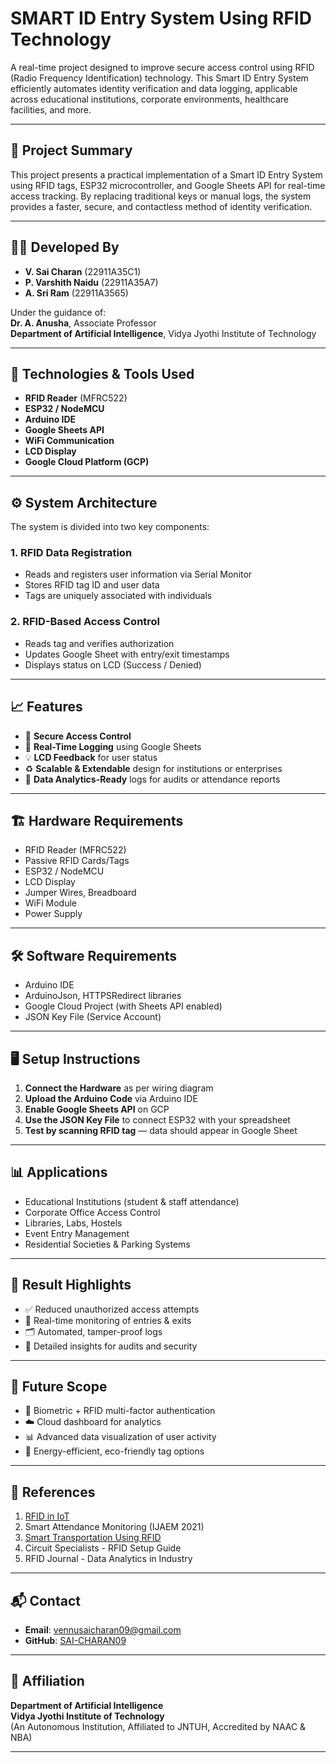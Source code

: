 # SMART ID Entry System Using RFID Technology

A real-time project designed to improve secure access control using RFID (Radio Frequency Identification) technology. This Smart ID Entry System efficiently automates identity verification and data logging, applicable across educational institutions, corporate environments, healthcare facilities, and more.

---

## 📌 Project Summary

This project presents a practical implementation of a Smart ID Entry System using RFID tags, ESP32 microcontroller, and Google Sheets API for real-time access tracking. By replacing traditional keys or manual logs, the system provides a faster, secure, and contactless method of identity verification.

---

## 👨‍💻 Developed By

- **V. Sai Charan** (22911A35C1) 
- **P. Varshith Naidu** (22911A35A7)   
- **A. Sri Ram** (22911A3565)  

Under the guidance of:  
**Dr. A. Anusha**, Associate Professor  
**Department of Artificial Intelligence**, Vidya Jyothi Institute of Technology

---

## 🧪 Technologies & Tools Used

- **RFID Reader** (MFRC522)
- **ESP32 / NodeMCU**
- **Arduino IDE**
- **Google Sheets API**
- **WiFi Communication**
- **LCD Display**
- **Google Cloud Platform (GCP)**

---

## ⚙️ System Architecture

The system is divided into two key components:

### 1. **RFID Data Registration**
- Reads and registers user information via Serial Monitor
- Stores RFID tag ID and user data
- Tags are uniquely associated with individuals

### 2. **RFID-Based Access Control**
- Reads tag and verifies authorization
- Updates Google Sheet with entry/exit timestamps
- Displays status on LCD (Success / Denied)

---

## 📈 Features

- 🔐 **Secure Access Control**
- 📶 **Real-Time Logging** using Google Sheets
- 💡 **LCD Feedback** for user status
- ♻️ **Scalable & Extendable** design for institutions or enterprises
- 💾 **Data Analytics-Ready** logs for audits or attendance reports

---

## 🏗️ Hardware Requirements

- RFID Reader (MFRC522)
- Passive RFID Cards/Tags
- ESP32 / NodeMCU
- LCD Display
- Jumper Wires, Breadboard
- WiFi Module
- Power Supply

---

## 🛠️ Software Requirements

- Arduino IDE
- ArduinoJson, HTTPSRedirect libraries
- Google Cloud Project (with Sheets API enabled)
- JSON Key File (Service Account)

---

## 🖥️ Setup Instructions

1. **Connect the Hardware** as per wiring diagram
2. **Upload the Arduino Code** via Arduino IDE
3. **Enable Google Sheets API** on GCP
4. **Use the JSON Key File** to connect ESP32 with your spreadsheet
5. **Test by scanning RFID tag** — data should appear in Google Sheet

---

## 📊 Applications

- Educational Institutions (student & staff attendance)
- Corporate Office Access Control
- Libraries, Labs, Hostels
- Event Entry Management
- Residential Societies & Parking Systems

---

## 🏁 Result Highlights

- ✅ Reduced unauthorized access attempts
- 🚀 Real-time monitoring of entries & exits
- 🗂️ Automated, tamper-proof logs
- 🧾 Detailed insights for audits and security

---

## 🔭 Future Scope

- 🔐 Biometric + RFID multi-factor authentication
- ☁️ Cloud dashboard for analytics
- 📊 Advanced data visualization of user activity
- 🔋 Energy-efficient, eco-friendly tag options

---

## 📜 References

1. [RFID in IoT](https://doi.org/10.1109/CECNet.2012.6201508)  
2. Smart Attendance Monitoring (IJAEM 2021)  
3. [Smart Transportation Using RFID](https://doi.org/10.1145/3316615.3316719)  
4. Circuit Specialists - RFID Setup Guide  
5. RFID Journal - Data Analytics in Industry  

---

## 📬 Contact

- **Email**: vennusaicharan09@gmail.com  
- **GitHub**: [SAI-CHARAN09](https://github.com/SAI-CHARAN09)

---

## 🏫 Affiliation

**Department of Artificial Intelligence**  
**Vidya Jyothi Institute of Technology**  
(An Autonomous Institution, Affiliated to JNTUH, Accredited by NAAC & NBA)

---

